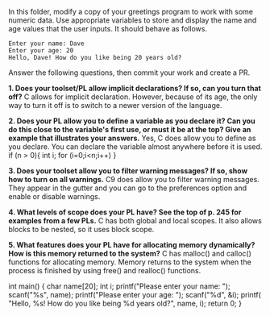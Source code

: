 In this folder, modify a copy of your greetings program to work with some numeric data. Use appropriate variables to store and display the name and age values that the user inputs. It should behave as follows.

```
Enter your name: Dave
Enter your age: 20
Hello, Dave! How do you like being 20 years old?
```

Answer the following questions, then commit your work and create a PR.

**1.  Does your toolset/PL allow implicit declarations? If so, can you turn that off?**
C allows for implicit declaration. However, because of its age, the only way to turn it off is to switch to a newer version of the language.


**2. Does your PL allow you to define a variable as you declare it? Can you do this close to the variable's first use, or must it be at the top? Give an example that illustrates your answers.**
Yes, C does allow you to define as you declare. You can declare the variable almost anywhere before it is used.
if (n > 0){
    int i;
    for (i=0;i<n;i++)
}


**3. Does your toolset allow you to filter warning messages? If so, show how to turn on all warnings.**
C9 does allow you to filter warning messages. They appear in the gutter and you can go to the preferences option and enable or disable warnings.


**4. What levels of scope does your PL have? See the top of p. 245 for examples from a few PLs.**
C has both global and local scopes. It also allows blocks to be nested, so it uses block scope.


**5. What features does your PL have for allocating memory dynamically? How is this memory returned to the system?**
C has malloc() and calloc() functions for allocating memory. Memory returns to the system when the process is finished by using free() and realloc() functions.

int main()
{
    char name[20];
    int i;
    printf("Please enter your name: ");
    scanf("%s", name);
    printf("Please enter your age: ");
    scanf("%d", &i);
    printf( "Hello, %s! How do you like being %d years old?", name, i);
    return 0;
}




